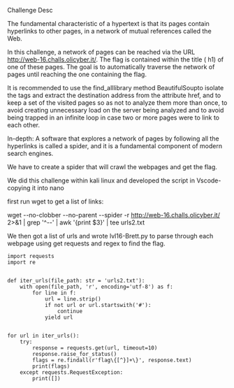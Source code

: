 Challenge Desc

The fundamental characteristic of a hypertext is that its pages contain hyperlinks to other pages, in a network of mutual references called the Web.

In this challenge, a network of pages can be reached via the URL http://web-16.challs.olicyber.it/. The flag is contained within the title ( h1) of one of these pages. The goal is to automatically traverse the network of pages until reaching the one containing the flag.

It is recommended to use the find_alllibrary method BeautifulSoupto isolate the tags <a>and extract the destination address from the attribute href, and to keep a set of the visited pages so as not to analyze them more than once, to avoid creating unnecessary load on the server being analyzed and to avoid being trapped in an infinite loop in case two or more pages were to link to each other.

In-depth: A software that explores a network of pages by following all the hyperlinks is called a spider, and it is a fundamental component of modern search engines.


We have to create a spider that will crawl the webpages and get the flag.

We did this challenge within kali linux and developed the script in Vscode- copying it into nano 

first run wget to get a list of links:

wget --no-clobber --no-parent --spider -r http://web-16.challs.olicyber.it/ 2>&1 | grep '^--' | awk '{print $3}' | tee urls2.txt


We then got a list of urls and wrote lvl16-Brett.py to parse through each webpage using get requests and regex to find the flag. 


```
import requests
import re


def iter_urls(file_path: str = 'urls2.txt'):
    with open(file_path, 'r', encoding='utf-8') as f:
        for line in f:
            url = line.strip()
            if not url or url.startswith('#'):
                continue
            yield url


for url in iter_urls():
    try:
        response = requests.get(url, timeout=10)
        response.raise_for_status()
        flags = re.findall(r'flag\{[^}]+\}', response.text)
        print(flags)
    except requests.RequestException:
        print([])
```